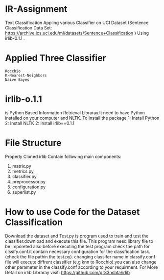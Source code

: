 # IR-Assignment
Text Classification
Appling various Classifier on UCI Dataset (Sentence Classification Data Set: https://archive.ics.uci.edu/ml/datasets/Sentence+Classification ) Using irlib-0.1.1 .

# Applied Three Classifier   
    Rocchio 
    K-Nearest-Neighbors
    Naive Bayes 
# irlib-o.1.1
is Python Based Information Retrieval Libraray.It need to have Python installed on your computer and NLTK.
To install the package 
   1: Install Python  
   2: Install NLTK
   2: Install irlib==0.1.1 
# File Structure
Properly Cloned irlib Contain following main components:
   1. matrix.py
   2. metrics.py
   3. classifier.py
   4. preprocessor.py
   5. configuration.py
   6. superlist.py
 # How to use Code for the Dataset Classification 
 Download the dataset and Test.py is program used to train and test the classifier.download and execute this file. This program need library file to be imporeted also before executing the test program check the path for clssify.conf.it contain necessary configuration for the classfication task.(check the file pathin the test.py). changing classifer name in classify.conf file will execute diffrent classifier (e.g knn to Rocchio).you can also change other parameter in the classify.conf according to your requirment.
 For More Detail on irlib Libraray visit: https://github.com/gr33ndata/irlib
